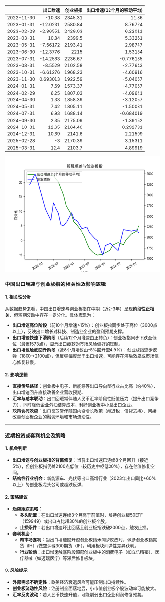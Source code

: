 |            |   出口增速 |   创业板指 |   出口增速(12个月的移动平均) |
|:-----------|-----------:|-----------:|-----------------------------:|
| 2022-11-30 | -10.38     |    2345.31 |                    11.86     |
| 2023-01-31 | -12.0231   |    2580.84 |                     8.76724  |
| 2023-02-28 |  -2.86551  |    2429.03 |                     6.22011  |
| 2023-03-31 |  10.84     |    2399.5  |                     5.33261  |
| 2023-05-31 |  -7.56172  |    2193.41 |                     2.98747  |
| 2023-06-30 | -12.3776   |    2215    |                     1.53184  |
| 2023-07-31 | -14.2563   |    2236.67 |                    -0.776185 |
| 2023-08-31 |  -8.5529   |    2102.58 |                    -2.77643  |
| 2023-10-31 |  -6.61276  |    1968.23 |                    -4.60916  |
| 2023-11-30 |   0.693013 |    1922.59 |                    -5.04057  |
| 2024-01-31 |   7.69     |    1573.37 |                    -4.77057  |
| 2024-02-29 |   6.25     |    1807.03 |                    -4.09641  |
| 2024-04-30 |   1.33     |    1858.39 |                    -3.12057  |
| 2024-05-31 |   7.42     |    1805.11 |                    -1.50031  |
| 2024-07-31 |   6.93     |    1688.14 |                    -0.684019 |
| 2024-09-30 |   2.35     |    2175.09 |                    -1.39152  |
| 2024-10-31 |  12.65     |    2164.46 |                     0.292791 |
| 2024-12-31 |  10.69     |    2141.6  |                     2.21509  |
| 2025-02-28 |  -3        |    2170.39 |                     3.15311  |
| 2025-03-31 |  12.4      |    2103.7  |                     4.89919  |

![图](output_cybz.png)



### 中国出口增速与创业板指的相关性及影响逻辑

#### 1. 相关性分析
从数据趋势来看，中国出口增速与创业板指在中期（近2-3年）呈现**阶段性正相关**，但短期波动中存在一定分化。具体表现为：
- **出口增速高位阶段**（前10个月增速>15%）：创业板指同步处于高位（3000点以上），反映出口增长对科技、制造业企业的盈利预期支撑。
- **出口增速快速下滑阶段**（后续12个月增速由正转负）：创业板指同步下跌至低位（最低1573点），显示出口疲软对市场风险偏好的压制。
- **出口增速触底回升阶段**（近8个月增速由-5%回升至4.9%）：创业板指逐步反弹（1800→2100点），但反弹幅度弱于出口增速，可能存在滞后效应或市场信心修复较慢。

#### 2. 影响逻辑
- **直接传导路径**：创业板中电子、新能源等出口导向型行业占比高（约40%），出口增速回升直接改善企业营收预期。
- **汇率与成本联动**：出口回暖常伴随人民币汇率阶段性贬值压力（提升出口竞争力），同时降低企业外汇结算成本，利好创业板中小型出口企业。
- **政策协同效应**：出口复苏常伴随国内稳增长政策（如退税、信贷支持），间接改善创业板企业的融资环境和市场流动性。

---

### 近期投资或套利机会及策略

#### 1. 机会判断
- **出口增速与创业板指的背离修复**：当前出口增速已连续8个月回升（接近5%），但创业板指仍处2100点低位（较历史中枢低30%），存在估值修复空间。
- **结构性行业机会**：新能源车、光伏等出口高增行业（2023年出口同比+60%以上）的创业板龙头公司或超跌反弹。

#### 2. 策略建议
- **趋势跟踪策略**：
  - **多头配置**：在出口增速连续3个月高于前值时，增持创业板50ETF（159949）或出口占比超30%的创业板个股。
  - **止损条件**：若出口增速环比回落且创业板指跌破2000点，触发止损。
- **套利机会**：
  - **跨市场套利**：当出口增速回升但创业板指未同步反应时，做多创业板指期货（IH）/做空沪深300期货（IF），利用板块间弹性差异获利。
  - **行业轮动**：出口增速触底阶段超配创业板中的消费电子（如立讯精密）、医疗器械（如迈瑞医疗）等滞后修复板块。

#### 3. 风险提示
- **外部需求不确定性**：欧美经济衰退风险可能压制出口持续性。
- **创业板流动性风险**：注册制全面落地后，小市值创业板个股波动率可能放大。
- **汇率反向波动**：若人民币快速升值，可能削弱出口企业利润修复预期。
